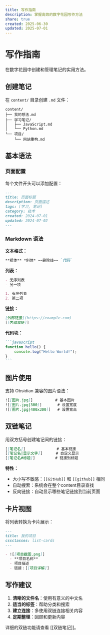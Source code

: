 ```yaml
---
title: 写作指南
description: 掌握高效的数字花园写作方法
share: true
created: 2025-06-30
updated: 2025-07-01
---
```


# 写作指南

在数字花园中创建和管理笔记的实用方法。

## 创建笔记

在 `content/` 目录创建 `.md` 文件：

```
content/
├── 我的想法.md
├── 学习笔记/
│   ├── JavaScript.md
│   └── Python.md
└── 项目/
    └── 网站重构.md
```

## 基本语法

### 页面配置

每个文件开头可以添加配置：

```markdown
---
title: 页面标题
description: 页面描述
tags: [学习, 笔记]
category: 技术
created: 2024-07-01
updated: 2024-07-02
---
```

### Markdown 语法

**文本格式：**
```markdown
**粗体** *斜体* ~~删除线~~ `代码`
```

**列表：**
```markdown
- 无序列表
- 另一项

1. 有序列表
2. 第二项
```

**链接：**
```markdown
[外部链接](https://example.com)
[[内部双链]]
```

**代码块：**
````markdown
```javascript
function hello() {
    console.log("Hello World!");
}
```
````

## 图片使用

支持 Obsidian 兼容的图片语法：

```markdown
![[图片.jpg]]          # 基本图片
![[图片.jpg|300]]       # 设置宽度
![[图片.jpg|400x300]]   # 设置宽高
```

## 双链笔记

用双方括号创建笔记间的链接：

```markdown
[[笔记名]]              # 基本链接
[[笔记名|显示文字]]      # 自定义显示
[[笔记名#标题]]         # 链接到标题
```

**特性：**
- 大小写不敏感：`[[GitHub]]` 和 `[[github]]` 相同
- 自动搜索：系统会在整个content目录查找
- 反向链接：自动显示哪些笔记链接到当前页面

## 卡片视图

将列表转换为卡片展示：

```markdown
---
title: 我的项目
cssclasses: list-cards
---

- ![[项目截图.png]]
  - **项目名称**
  - 项目描述
  - 链接：[[项目详解]]
```

## 写作建议

1. **清晰的文件名**：使用有意义的中文名
2. **适当的标签**：帮助分类和搜索
3. **建立连接**：多使用双链连接相关内容
4. **定期整理**：回顾和更新内容

详细的双链功能请查看 [[双链笔记]]。